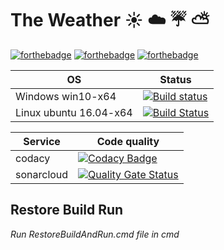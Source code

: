 # The Weather :sunny: :cloud: :umbrella: :partly_sunny:

[![forthebadge](https://forthebadge.com/images/badges/made-with-c-sharp.svg)](https://forthebadge.com)
[![forthebadge](https://forthebadge.com/images/badges/makes-people-smile.svg)](https://forthebadge.com)
[![forthebadge](https://forthebadge.com/images/badges/built-by-developers.svg)](https://forthebadge.com)

| OS  | Status |
| ------------- | ------------- |
| Windows win10-x64  | [![Build status](https://ci.appveyor.com/api/projects/status/kadq17fpq08y0twq?svg=true)](https://ci.appveyor.com/project/Greenwood/theweather) |
| Linux ubuntu 16.04-x64  | [![Build Status](https://travis-ci.org/DarkSideMoon/TheWeather.svg?branch=master)](https://travis-ci.org/DarkSideMoon/TheWeather) |

| Service  | Code quality |
| ------------- | ------------- |
| codacy |[![Codacy Badge](https://api.codacy.com/project/badge/Grade/03847da4624941669a18224915eca56c)](https://www.codacy.com/app/DarkSideMoon/TheWeather?utm_source=github.com&amp;utm_medium=referral&amp;utm_content=DarkSideMoon/TheWeather&amp;utm_campaign=Badge_Grade)|
| sonarcloud |[![Quality Gate Status](https://sonarcloud.io/api/project_badges/measure?project=TheWeather&metric=alert_status)](https://sonarcloud.io/dashboard?id=TheWeather)|

## Restore Build Run
*Run RestoreBuildAndRun.cmd file in cmd*